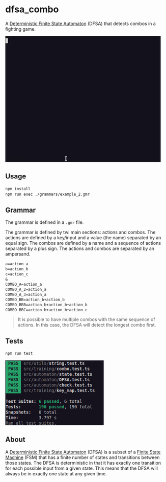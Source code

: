 # dfsa_combo

A [Deterministic Finite State Automaton](https://en.wikipedia.org/wiki/Deterministic_finite_automaton) (DFSA) that detects combos in a fighting game.

![Recordit GIF](https://github.com/MapReduceMages/dfsa_combo/blob/main/.demo/terminal.gif)

## Usage

```bash
npm install
npm run exec ./grammars/example_2.gmr
```

## Grammar

The grammar is defined in a `.gmr` file.

The grammar is defined by twi main sections: actions and combos. The actions are defined by a key/input and a value (the name) separated by an equal sign. The combos are defined by a name and a sequence of actions separated by a plus sign. The actions and combos are separated by an ampersand.

```gmr
a=action_a
b=action_b
c=action_c
&
COMBO_A=action_a
COMBO_A_2=action_a
COMBO_A_3=action_a
COMBO_BB=action_b+action_b
COMBO_BBB=action_b+action_b+action_b
COMBO_BBC=action_b+action_b+action_c
```

> It is possible to have multiple combos with the same sequence of actions. In this case, the DFSA will detect the longest combo first.

## Tests

```bash
npm run test
```

<img src="https://github.com/MapReduceMages/dfsa_combo/blob/main/.demo/tests2.png" alt="tests" />

## About

A [Deterministic Finite State Automaton](https://en.wikipedia.org/wiki/Deterministic_finite_automaton) (DFSA) is a subset of a [Finite State Machine](https://en.wikipedia.org/wiki/Finite-state_machine) (FSM) that has a finite number of states and transitions between those states. The DFSA is deterministic in that it has exactly one transition for each possible input from a given state. This means that the DFSA will always be in exactly one state at any given time.